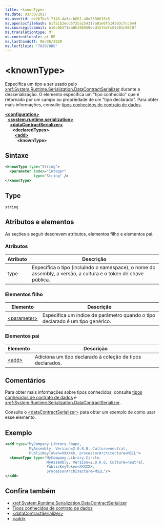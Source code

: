 ```yaml
---
title: <knownType>
ms.date: 03/30/2017
ms.assetid: ee2b7be3-7148-4a3a-b861-48e7330615e5
ms.openlocfilehash: 61f51b2ecd572ba254317a01e0f514503c7cc9e4
ms.sourcegitcommit: b16c00371ea06398859ecd157defc81301c9070f
ms.translationtype: MT
ms.contentlocale: pt-BR
ms.lasthandoff: 06/06/2020
ms.locfileid: "70397880"
---
```

# \<knownType>
Especifica um tipo a ser usado pelo <xref:System.Runtime.Serialization.DataContractSerializer> durante a desserialização. O elemento especifica um "tipo conhecido" que é retornado por um campo ou propriedade de um "tipo declarado". Para obter mais informações, consulte [tipos conhecidos de contrato de dados](../../../wcf/feature-details/data-contract-known-types.md).  
  
[**\<configuration>**](../configuration-element.md)\
&nbsp;&nbsp;[**\<system.runtime.serialization>**](system-runtime-serialization.md)\
&nbsp;&nbsp;&nbsp;&nbsp;[**\<dataContractSerializer>**](datacontractserializer.md)\
&nbsp;&nbsp;&nbsp;&nbsp;&nbsp;&nbsp;[**\<declaredTypes>**](declaredtypes.md)\
&nbsp;&nbsp;&nbsp;&nbsp;&nbsp;&nbsp;&nbsp;&nbsp;[**\<add>**](add-of-declaredtypes-element.md)\
&nbsp;&nbsp;&nbsp;&nbsp;&nbsp;&nbsp;&nbsp;&nbsp;&nbsp;&nbsp;**\<knownType>**  
  
## <a name="syntax"></a>Sintaxe  
  
```xml  
<knownType type="String">
  <parameter index="Integer"
             type="String" />
</knownType>
```  
  
## <a name="type"></a>Type  
 `string`  
  
## <a name="attributes-and-elements"></a>Atributos e elementos  
 As seções a seguir descrevem atributos, elementos filho e elementos pai.  
  
### <a name="attributes"></a>Atributos  
  
|Atributo|Descrição|  
|---------------|-----------------|  
|type|Especifica o tipo (incluindo o namespace), o nome do assembly, a versão, a cultura e o token de chave pública.|  
  
### <a name="child-elements"></a>Elementos filho  
  
|Elemento|Descrição|  
|-------------|-----------------|  
|[\<parameter>](parameter.md)|Especifica um índice de parâmetro quando o tipo declarado é um tipo genérico.|  
  
### <a name="parent-elements"></a>Elementos pai  
  
|Elemento|Descrição|  
|-------------|-----------------|  
|[\<add>](add-of-declaredtypes-element.md)|Adiciona um tipo declarado à coleção de tipos declarados.|  
  
## <a name="remarks"></a>Comentários  
 Para obter mais informações sobre tipos conhecidos, consulte [tipos conhecidos de contrato de dados](../../../wcf/feature-details/data-contract-known-types.md) e <xref:System.Runtime.Serialization.DataContractSerializer> .  
  
 Consulte o [\<dataContractSerializer>](datacontractserializer-element.md) para obter um exemplo de como usar esse elemento.  
  
## <a name="example"></a>Exemplo  
  
```xml  
<add type="MyCompany.Library.Shape,
           MyAssembly, Version=2.0.0.0, Culture=neutral,
           PublicKeyToken=XXXXXX, processorArchitecture=MSIL">
  <knownType type="MyCompany.Library.Circle,
                   MyAssembly, Version=2.0.0.0, Culture=neutral,
                   PublicKeyToken=XXXXXX,
                   processorArchitecture=MSIL"/>
</add>
```  
  
## <a name="see-also"></a>Confira também

- <xref:System.Runtime.Serialization.DataContractSerializer>
- [Tipos conhecidos de contrato de dados](../../../wcf/feature-details/data-contract-known-types.md)
- [\<dataContractSerializer>](datacontractserializer-element.md)
- [\<add>](add-of-declaredtypes-element.md)
